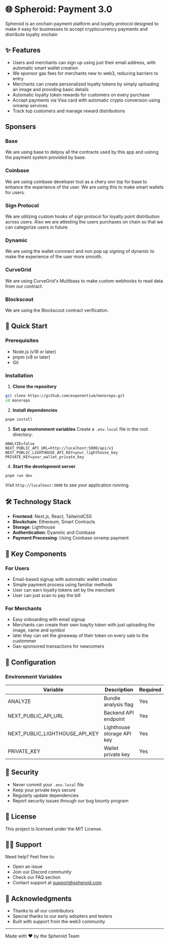 # 🌐 Spheroid: Payment 3.0

Spheroid is an onchain payment platform and loyalty protocol designed to make it easy for businesses to accept cryptocurrency payments and distribute loyalty onchain

## ✨ Features

- Users and merchants can sign up using just their email address, with automatic smart wallet creation
- We sponsor gas fees for merchants new to web3, reducing barriers to entry
- Merchants can create personalized loyalty tokens by simply uploading an image and providing basic details
- Automatic loyalty token rewards for customers on every purchase
- Accept payments via Visa card with automatic crypto conversion using onramp services
- Track top customers and manage reward distributions

## Sponsers

### Base

We are using base to delpoy all the contracts used by this app and usinng the payment system provided by base.

### Coinbase

We are using coinbase developer tool as a chery onn top for base to enhance the experience of the user. We are using this to make smart wallets for users.

### Sign Protocol

We are utilizing custom hooks of sign protocol for loyalty point distribution across users. Also we are attesting the users purchases on chain so that we can categorize users in future.

### Dynamic

We are using the wallet connnect and non pop up signing of dynamic to make the experience of the user more smooth.

### CurveGrid

We are using CurveGrid's Multibass to make custom webhooks to read data from our contract.

### Blockscout

We are using the Blockscout contract verification.

## 🚀 Quick Start

### Prerequisites

- Node.js (v18 or later)
- pnpm (v8 or later)
- Git

### Installation

1. **Clone the repository**

```bash
git clone https://github.com/exponentium/monorepo.git
cd monorepo
```

2. **Install dependencies**

```bash
pnpm install
```

3. **Set up environment variables**
   Create a `.env.local` file in the root directory:

```env
ANALYZE=false
NEXT_PUBLIC_API_URL=http://localhost:5000/api/v1
NEXT_PUBLIC_LIGHTHOUSE_API_KEY=your_lighthouse_key
PRIVATE_KEY=your_wallet_private_key
```

4. **Start the development server**

```bash
pnpm run dev
```

Visit `http://localhost:3000` to see your application running.

## 🛠 Technology Stack

- **Frontend**: Next.js, React, TailwindCSS
- **Blockchain**: Ethereum, Smart Contracts
- **Storage**: Lighthouse
- **Authentication**: Dyanmic and Coinbase
- **Payment Processing**: Using Coinbase onramp payment

## 📱 Key Components

### For Users

- Email-based signup with automatic wallet creation
- Simple payment process using familiar methods
- User can earn loyalty tokens set by the merchant
- User can just scan to pay the bill

### For Merchants

- Easy onboarding with email signup
- Merchants can create their own loaylty token with just uploading the image, name and symbol
- later they can set the giveaway of their token on every sale to the custommer
- Gas-sponsored transactions for newcomers

## 🔧 Configuration

### Environment Variables

| Variable                       | Description                | Required |
| ------------------------------ | -------------------------- | -------- |
| ANALYZE                        | Bundle analysis flag       | Yes      |
| NEXT_PUBLIC_API_URL            | Backend API endpoint       | Yes      |
| NEXT_PUBLIC_LIGHTHOUSE_API_KEY | Lighthouse storage API key | Yes      |
| PRIVATE_KEY                    | Wallet private key         | Yes      |

## 🔐 Security

- Never commit your `.env.local` file
- Keep your private keys secure
- Regularly update dependencies
- Report security issues through our bug bounty program

## 📝 License

This project is licensed under the MIT License.

## 🙋‍♂️ Support

Need help? Feel free to:

- Open an issue
- Join our Discord community
- Check our FAQ section
- Contact support at support@spheroid.com

## 🌟 Acknowledgments

- Thanks to all our contributors
- Special thanks to our early adopters and testers
- Built with support from the web3 community

---

Made with ❤️ by the Spheroid Team

